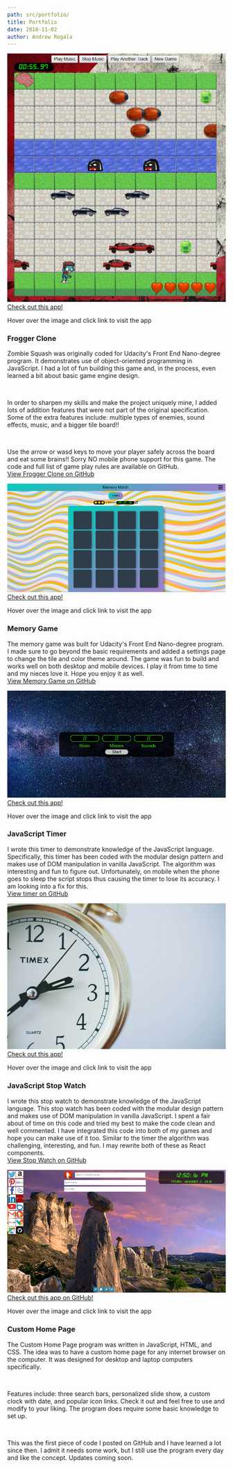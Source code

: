 ```yaml
---
path: src/portfolio/
title: Portfolio
date: 2018-11-02
author: Andrew Rogala
---
```

<section class="featuredwork">
	<div class="featuredwork__4">
		<div class="featuredwork__imgbox" tabindex="0">
			<img src="../img/uploads/frogger.png" />
			<div class="featuredwork__imgbox-overlay">
				<div class="featuredwork__imgbox-overlay--text">
					<a class="featuredwork__imgbox-overlay--link" href="https://andrewrogalafrogger.surge.sh">Check out this app!</a>
				</div>
			</div>
		</div>
		<p class="featuredwork__tip">Hover over the image and click link to visit the app</p>
		<h3 class="heading-tertiary">Frogger Clone</h3>
		<p class="featuredwork__description-p">Zombie Squash was originally coded for Udacity's Front End Nano-degree program. It demonstrates use of object-oriented programming in JavaScript. I had a lot of fun building this game and, in the process, even learned a bit about basic game engine design.</p><br/>
		<p class="featuredwork__description-p">In order to sharpen my skills and make the project uniquely mine, I added lots of addition features that were not part of the original specification. Some of the extra features include: multiple types of enemies, sound effects, music, and a bigger tile board!!</p><br/>
		<p class="featuredwork__description-p">Use the arrow or wasd keys to move your player safely across the board and eat some brains!! Sorry NO mobile phone support for this game. The code and full list of game play rules are available on GitHub.<br/>
	    <a href="https://github.com/ARogala/Frogger">View Frogger Clone on GitHub</a></p>
	</div>
	<div class="featuredwork__5">
		<div class="featuredwork__imgbox" tabindex="0">
			<img src="../img/uploads/memorygame.png" />
			<div class="featuredwork__imgbox-overlay">
				<div class="featuredwork__imgbox-overlay--text">
					<a class="featuredwork__imgbox-overlay--link" href="https://andrewrogalamemorygame.surge.sh">Check out this app!</a>
				</div>
			</div>
		</div>
		<p class="featuredwork__tip">Hover over the image and click link to visit the app</p>
		<h3 class="heading-tertiary">Memory Game</h3>
		<p class="featuredwork__description-p">The memory game was built for Udacity's Front End Nano-degree program. I made sure to go beyond the basic requirements and added a settings page to change the tile and color theme around. The game was fun to build and works well on both desktop and mobile devices. I play it from time to time and my nieces love it. Hope you enjoy it as well.<br/>
	    <a href="https://github.com/ARogala/fend-project-memory-game">View Memory Game on GitHub</a></p>
	</div>
	<div class="featuredwork__6">
		<div class="featuredwork__imgbox" tabindex="0">
			<img src="../img/uploads/timer.png" />
			<div class="featuredwork__imgbox-overlay">
				<div class="featuredwork__imgbox-overlay--text">
					<a class="featuredwork__imgbox-overlay--link" href="https://arogalatimer.surge.sh">Check out this app!</a>
				</div>
			</div>
		</div>
		<p class="featuredwork__tip">Hover over the image and click link to visit the app</p>
		<h3 class="heading-tertiary">JavaScript Timer</h3>
		<p class="featuredwork__description-p">I wrote this timer to demonstrate knowledge of the JavaScript language. Specifically, this timer has been coded with the modular design pattern and makes use of DOM manipulation in vanilla JavaScript. The algorithm was interesting and fun to figure out. Unfortunately, on mobile when the phone goes to sleep the script stops thus causing the timer to lose its accuracy. I am looking into a fix for this.<br/>
	    <a href="https://github.com/ARogala/Timer">View timer on GitHub</a></p>
	</div>
	<div class="featuredwork__7">
		<div class="featuredwork__imgbox" tabindex="0">
			<img src="../img/uploads/stopwatch.jpg" />
			<div class="featuredwork__imgbox-overlay">
				<div class="featuredwork__imgbox-overlay--text">
					<a class="featuredwork__imgbox-overlay--link" href="https://codepen.io/Drew7865/pen/jvGVdg">Check out this app!</a>
				</div>
			</div>
		</div>
		<p class="featuredwork__tip">Hover over the image and click link to visit the app</p>
		<h3 class="heading-tertiary">JavaScript Stop Watch</h3>
		<p class="featuredwork__description-p">I wrote this stop watch to demonstrate knowledge of the JavaScript language. This stop watch has been coded with the modular design pattern and makes use of DOM manipulation in vanilla JavaScript. I spent a fair about of time on this code and tried my best to make the code clean and well commented. I have integrated this code into both of my games and hope you can make use of it too. Similar to the timer the algorithm was challenging, interesting, and fun. I may rewrite both of these as React components.<br/>
	    <a href="https://github.com/ARogala/StopWatch">View Stop Watch on GitHub</a></p>
	</div>
	<div class="featuredwork__8">
		<div class="featuredwork__imgbox" tabindex="0">
			<img src="../img/uploads/customhomepage.png" />
			<div class="featuredwork__imgbox-overlay">
				<div class="featuredwork__imgbox-overlay--text">
					<a class="featuredwork__imgbox-overlay--link" href="https://github.com/ARogala/PersonalHomePage">Check out this app on GitHub!</a>
				</div>
			</div>
		</div>
		<p class="featuredwork__tip">Hover over the image and click link to visit the app</p>
		<h3 class="heading-tertiary">Custom Home Page</h3>
		<p class="featuredwork__description-p">The Custom Home Page program was written in JavaScript, HTML, and CSS. The idea was to have a custom home page for any internet browser on the computer. It was designed for desktop and laptop computers specifically.</p><br/>
		<p class="featuredwork__description-p">Features include: three search bars, personalized slide show, a custom clock with date, and popular icon links. Check it out and feel free to use and modify to your liking. The program does require some basic knowledge to set up.</p><br/>
		<p class="featuredwork__description-p">This was the first piece of code I posted on GitHub and I have learned a lot since then. I admit it needs some work, but I still use the program every day and like the concept. Updates coming soon.</p><br/>
	</div>
</section>